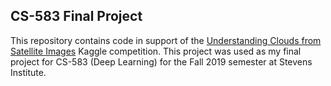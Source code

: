 ## CS-583 Final Project
This repository contains code in support of the [Understanding Clouds from Satellite Images](https://www.kaggle.com/c/understanding_cloud_organization) Kaggle competition.  This project was used as my final project for CS-583 (Deep Learning) for the Fall 2019 semester at Stevens Institute.